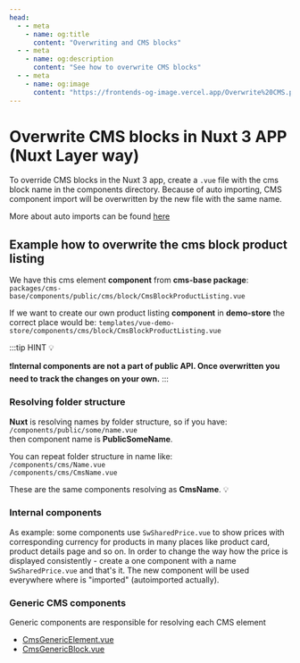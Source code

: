 ```yaml
---
head:
  - - meta
    - name: og:title
      content: "Overwriting and CMS blocks"
  - - meta
    - name: og:description
      content: "See how to overwrite CMS blocks"
  - - meta
    - name: og:image
      content: "https://frontends-og-image.vercel.app/Overwrite%20CMS.png"
---
```


# Overwrite CMS blocks in Nuxt 3 APP (Nuxt Layer way)

To override CMS blocks in the Nuxt 3 app, create a `.vue` file with the cms block name in the components directory.
Because of auto importing, CMS component import will be overwritten by the new file with the same name.

More about auto imports can be found [here](https://nuxt.com/docs/guide/concepts/auto-imports)

## Example how to overwrite the cms block product listing

We have this cms element **component** from **cms-base package**:  
`packages/cms-base/components/public/cms/block/CmsBlockProductListing.vue`

If we want to create our own product listing **component** in **demo-store** the correct place would be:
`templates/vue-demo-store/components/cms/block/CmsBlockProductListing.vue`

:::tip HINT 💡

❗**Internal components are not a part of public API. Once overwritten you need to track the changes on your own.**
:::

### Resolving folder structure

**Nuxt** is resolving names by folder structure, so if you have:  
`/components/public/some/name.vue`  
then component name is **PublicSomeName**.

You can repeat folder structure in name like:  
`/components/cms/Name.vue`  
`/components/cms/CmsName.vue`

These are the same components resolving as **CmsName**. 💡

### Internal components

As example: some components use `SwSharedPrice.vue` to show prices with corresponding currency for products in many places like product card, product details page and so on. In order to change the way how the price is displayed consistently - create a one component with a name `SwSharedPrice.vue` and that's it. The new component will be used everywhere where is "imported" (autoimported actually).

### Generic CMS components

Generic components are responsible for resolving each CMS element

- [CmsGenericElement.vue](https://github.com/shopware/frontends/blob/main/packages/cms-base/components/public/cms/CmsGenericElement.vue)
- [CmsGenericBlock.vue](https://github.com/shopware/frontends/blob/main/packages/cms-base/components/public/cms/CmsGenericBlock.vue)
